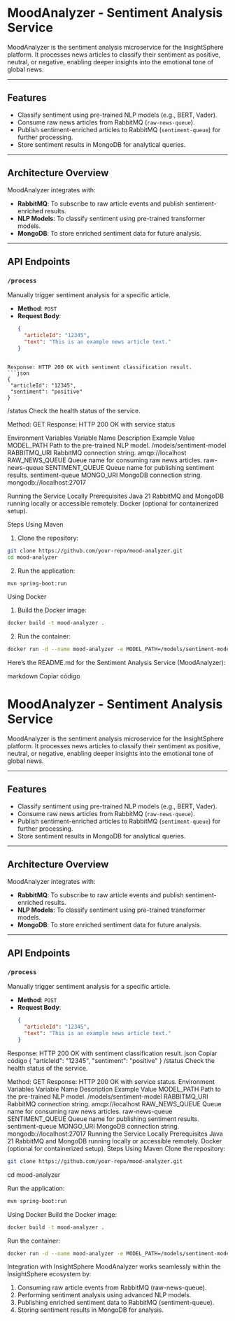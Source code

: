 # MoodAnalyzer - Sentiment Analysis Service

MoodAnalyzer is the sentiment analysis microservice for the InsightSphere platform. It processes news articles to classify their sentiment as positive, neutral, or negative, enabling deeper insights into the emotional tone of global news.

---

## Features

- Classify sentiment using pre-trained NLP models (e.g., BERT, Vader).
- Consume raw news articles from RabbitMQ (`raw-news-queue`).
- Publish sentiment-enriched articles to RabbitMQ (`sentiment-queue`) for further processing.
- Store sentiment results in MongoDB for analytical queries.

---

## Architecture Overview

MoodAnalyzer integrates with:
- **RabbitMQ**: To subscribe to raw article events and publish sentiment-enriched results.
- **NLP Models**: To classify sentiment using pre-trained transformer models.
- **MongoDB**: To store enriched sentiment data for future analysis.

---

## API Endpoints

### `/process`
Manually trigger sentiment analysis for a specific article.
- **Method**: `POST`
- **Request Body**:
  ```json
  {
    "articleId": "12345",
    "text": "This is an example news article text."
  }
 ```

Response: HTTP 200 OK with sentiment classification result.
```json
{
  "articleId": "12345",
  "sentiment": "positive"
}

```

/status
Check the health status of the service.

Method: GET
Response: HTTP 200 OK with service status

Environment Variables
Variable Name	Description	Example Value
MODEL_PATH	Path to the pre-trained NLP model.		/models/sentiment-model
RABBITMQ_URI	RabbitMQ connection string.			amqp://localhost
RAW_NEWS_QUEUE	Queue name for consuming raw news articles.	raw-news-queue
SENTIMENT_QUEUE	Queue name for publishing sentiment results.	sentiment-queue
MONGO_URI	MongoDB connection string.			mongodb://localhost:27017

Running the Service Locally
Prerequisites
Java 21
RabbitMQ and MongoDB running locally or accessible remotely.
Docker (optional for containerized setup).

Steps
Using Maven
1. Clone the repository:
```bash
git clone https://github.com/your-repo/mood-analyzer.git
cd mood-analyzer

```
2. Run the application:
```bash
mvn spring-boot:run
```

Using Docker
1. Build the Docker image:
```bash
docker build -t mood-analyzer .
```

2. Run the container:
```bash
docker run -d --name mood-analyzer -e MODEL_PATH=/models/sentiment-model -e RABBITMQ_URI=amqp://host -e RAW_NEWS_QUEUE=raw-news-queue -e SENTIMENT_QUEUE=sentiment-queue -e MONGO_URI=mongodb://host:port mood-analyzer
```


Here’s the README.md for the Sentiment Analysis Service (MoodAnalyzer):

markdown
Copiar código
# MoodAnalyzer - Sentiment Analysis Service

MoodAnalyzer is the sentiment analysis microservice for the InsightSphere platform. It processes news articles to classify their sentiment as positive, neutral, or negative, enabling deeper insights into the emotional tone of global news.

---

## Features

- Classify sentiment using pre-trained NLP models (e.g., BERT, Vader).
- Consume raw news articles from RabbitMQ (`raw-news-queue`).
- Publish sentiment-enriched articles to RabbitMQ (`sentiment-queue`) for further processing.
- Store sentiment results in MongoDB for analytical queries.

---

## Architecture Overview

MoodAnalyzer integrates with:
- **RabbitMQ**: To subscribe to raw article events and publish sentiment-enriched results.
- **NLP Models**: To classify sentiment using pre-trained transformer models.
- **MongoDB**: To store enriched sentiment data for future analysis.

---

## API Endpoints

### `/process`
Manually trigger sentiment analysis for a specific article.
- **Method**: `POST`
- **Request Body**:
  ```json
  {
    "articleId": "12345",
    "text": "This is an example news article text."
  }
Response: HTTP 200 OK with sentiment classification result.
json
Copiar código
{
  "articleId": "12345",
  "sentiment": "positive"
}
/status
Check the health status of the service.

Method: GET
Response: HTTP 200 OK with service status.
Environment Variables
Variable Name	Description	Example Value
MODEL_PATH	Path to the pre-trained NLP model.	/models/sentiment-model
RABBITMQ_URI	RabbitMQ connection string.	amqp://localhost
RAW_NEWS_QUEUE	Queue name for consuming raw news articles.	raw-news-queue
SENTIMENT_QUEUE	Queue name for publishing sentiment results.	sentiment-queue
MONGO_URI	MongoDB connection string.	mongodb://localhost:27017
Running the Service Locally
Prerequisites
Java 21
RabbitMQ and MongoDB running locally or accessible remotely.
Docker (optional for containerized setup).
Steps
Using Maven
Clone the repository:
```bash
git clone https://github.com/your-repo/mood-analyzer.git
```
cd mood-analyzer

Run the application:
```bash
mvn spring-boot:run
```

Using Docker
Build the Docker image:
```bash
docker build -t mood-analyzer .
```

Run the container:
```bash
docker run -d --name mood-analyzer -e MODEL_PATH=/models/sentiment-model -e RABBITMQ_URI=amqp://host -e RAW_NEWS_QUEUE=raw-news-queue -e SENTIMENT_QUEUE=sentiment-queue -e MONGO_URI=mongodb://host:port mood-analyzer
```

Integration with InsightSphere
MoodAnalyzer works seamlessly within the InsightSphere ecosystem by:

1. Consuming raw article events from RabbitMQ (raw-news-queue).
2. Performing sentiment analysis using advanced NLP models.
3. Publishing enriched sentiment data to RabbitMQ (sentiment-queue).
4. Storing sentiment results in MongoDB for analysis.


